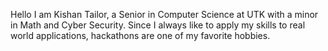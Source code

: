 Hello I am Kishan Tailor, a Senior in Computer Science at UTK with a minor in Math and Cyber Security. Since I always like to apply my skills to real world applications, hackathons are one of my favorite hobbies. 
